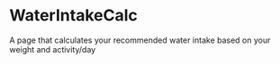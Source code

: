 # WaterIntakeCalc
A page that calculates your recommended water intake based on your weight and activity/day
